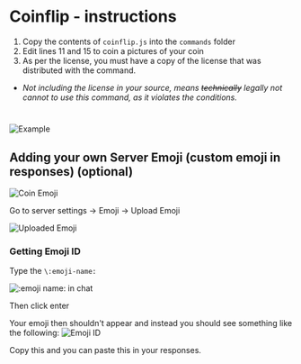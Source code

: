# Coinflip - instructions

1. Copy the contents of `coinflip.js` into the `commands` folder
2. Edit lines 11 and 15 to coin a pictures of your coin
3. As per the license, you must have a copy of the license that was distributed with the command.
- *Not including the license in your source, means ~~technically~~ legally not cannot to use this command, as it violates the conditions.* 

#

![Example](https://lots-of-pineapple-pizza.is-inside.me/Pj1CbNbo.gif)

## Adding your own Server Emoji (custom emoji in responses) (optional)

![Coin Emoji](https://discordemoji.com/assets/emoji/Coin.gif)

Go to server settings -> Emoji -> Upload Emoji

![Uploaded Emoji](https://lots-of-pineapple-pizza.is-inside.me/xzOzqpOY.png)

### Getting Emoji ID

Type the `\:emoji-name:` 

![:emoji name: in chat](https://lots-of-pineapple-pizza.is-inside.me/IS0FZ1aU.png)
 
Then click enter

Your emoji then shouldn't appear and instead you should see something like the following:
![Emoji ID](https://lots-of-pineapple-pizza.is-inside.me/AU9L1Lt6.png)

Copy this and you can paste this in your responses.
